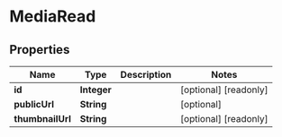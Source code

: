 

# MediaRead



## Properties

| Name | Type | Description | Notes |
|------------ | ------------- | ------------- | -------------|
|**id** | **Integer** |  |  [optional] [readonly] |
|**publicUrl** | **String** |  |  [optional] |
|**thumbnailUrl** | **String** |  |  [optional] [readonly] |



